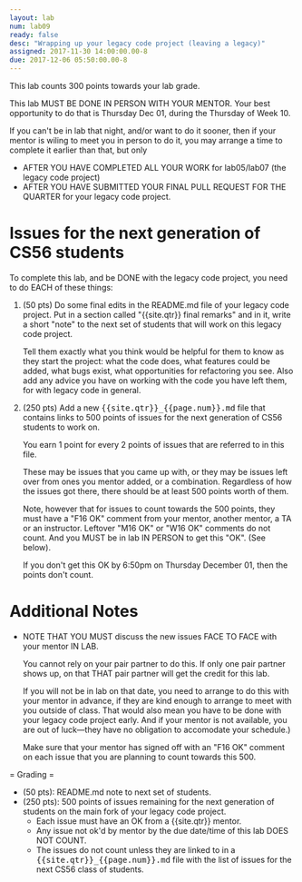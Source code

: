 ```yaml
---
layout: lab
num: lab09
ready: false
desc: "Wrapping up your legacy code project (leaving a legacy)"
assigned: 2017-11-30 14:00:00.00-8
due: 2017-12-06 05:50:00.00-8
---
```


This lab counts 300 points towards your lab grade.

This lab MUST BE DONE IN PERSON WITH YOUR MENTOR.   Your best opportunity to do that is Thursday Dec 01, 
during the Thursday of Week 10.

If you can't be in lab that night, and/or want to do it sooner, then if your mentor is wiling to meet you
in person to do it, you may arrange a time to complete it earlier than that, but only 
* AFTER YOU HAVE COMPLETED ALL YOUR WORK for lab05/lab07 (the legacy code project) 
* AFTER YOU HAVE SUBMITTED YOUR FINAL PULL REQUEST FOR THE QUARTER for your legacy code project.

# Issues for the next generation of CS56 students 

To complete this lab, and be DONE with the legacy code project, you need to do EACH of these things:

1.  (50 pts) Do some final edits in the README.md file of your legacy code
    project.  Put in a section called "{{site.qtr}} final remarks" and in
    it, write a short "note" to the next set of students that will work on
    this legacy code project.

    Tell them exactly what you think would be helpful for them to know
    as they start the project: what the code does, what features could
    be added, what bugs exist, what opportunities for refactoring you
    see.   Also add any advice you have on working with the code you have
    left them, for with legacy code in general.
    
2.  (250 pts) Add a new <tt>{{site.qtr}}_{{page.num}}.md</tt> file that contains
    links to 500  points of issues for the next generation of CS56 students to work on.
    
    You earn 1 point for every 2 points of issues that are referred to in this file.
    
    These may be issues that you came up with, or they may be issues
    left over from ones you mentor added, or a combination.   Regardless
    of how the issues got there, there should be at least 500 points
    worth of them.

    Note, however that for issues to count towards the 500 points,
    they must have a "F16 OK" comment from your mentor, another mentor,
    a TA or an instructor.  Leftover "M16 OK" or "W16 OK" comments do not count.
    And you MUST be in lab IN PERSON to get this "OK". (See below).
    
    If you don't get this OK by 6:50pm on Thursday December 01, then
    the points don't count.
    
# Additional Notes    
    
*    NOTE THAT YOU MUST discuss the new issues FACE TO FACE with your mentor IN LAB.  

     You
     cannot rely on your pair partner to do this.  If only one pair partner
     shows up, on that THAT pair partner will get the credit for this
     lab.

     If you will not be in
     lab on that date, you need to arrange to do this with your mentor
     in advance, if they are kind enough to arrange to meet with you
     outside of class.
     That would also mean you have to be done with your legacy code
     project early.      And if your mentor is not available, you are
     out of luck&mdash;they have no obligation to accomodate your
     schedule.)

     Make sure that your mentor has signed off with an "F16 OK" comment
     on each issue that you are planning to count towards this 500.
     
= Grading =

* (50 pts): README.md note to next set of students.
* (250 pts): 500 points of issues remaining for the next generation of students on the main fork of your legacy code project.
    * Each issue must have an OK from a {{site.qtr}} mentor.
    * Any issue not ok'd by mentor by the due date/time of this lab DOES NOT COUNT.
    * The issues do not count unless they are linked to in a <tt>{{site.qtr}}_{{page.num}}.md</tt> file with the list of issues for the next CS56 class of students.
